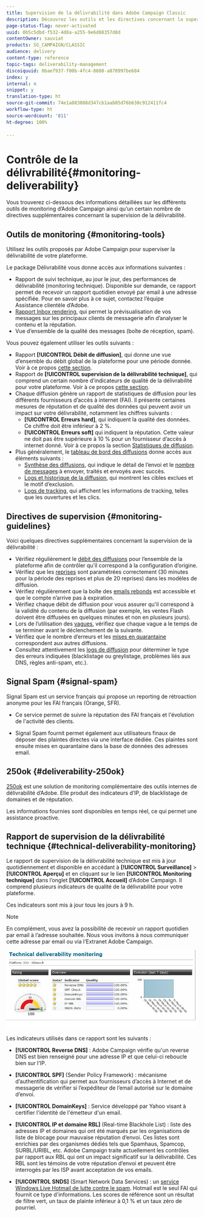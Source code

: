 ```yaml
---
title: Supervision de la délivrabilité dans Adobe Campaign Classic
description: Découvrez les outils et les directives concernant la supervision de la délivrabilité dans Adobe Campaign Classic.
page-status-flag: never-activated
uuid: 0b5c5dbd-f532-4d8a-a255-9e6d88357d8d
contentOwner: sauviat
products: SG_CAMPAIGN/CLASSIC
audience: delivery
content-type: reference
topic-tags: deliverability-management
discoiquuid: 0baef937-f00b-4fc4-8608-a870997be684
index: y
internal: n
snippet: y
translation-type: ht
source-git-commit: 74e1a883088d347cb1aab05d76b630c912411fc4
workflow-type: ht
source-wordcount: '811'
ht-degree: 100%

---
```



# Contrôle de la délivrabilité{#monitoring-deliverability}

Vous trouverez ci-dessous des informations détaillées sur les différents outils de monitoring d’Adobe Campaign ainsi qu’un certain nombre de directives supplémentaires concernant la supervision de la délivrabilité.

## Outils de monitoring {#monitoring-tools}

Utilisez les outils proposés par Adobe Campaign pour superviser la délivrabilité de votre plateforme.

Le package Délivrabilité vous donne accès aux informations suivantes :

* Rapport de suivi technique, au jour le jour, des performances de délivrabilité (monitoring technique). Disponible sur demande, ce rapport permet de recevoir un rapport quotidien envoyé par email à une adresse spécifiée. Pour en savoir plus à ce sujet, contactez l’équipe Assistance clientèle d’Adobe.
* [Rapport Inbox rendering](../../delivery/using/inbox-rendering.md), qui permet la prévisualisation de vos messages sur les principaux clients de messagerie afin d’analyser le contenu et la réputation.
* Vue d’ensemble de la qualité des messages (boîte de réception, spam).

Vous pouvez également utiliser les outils suivants :

* Rapport **[!UICONTROL Débit de diffusion]**, qui donne une vue d’ensemble du débit global de la plateforme pour une période donnée. Voir à ce propos [cette section](../../reporting/using/global-reports.md#delivery-throughput).
* Rapport de **[!UICONTROL supervision de la délivrabilité technique]**, qui comprend un certain nombre d’indicateurs de qualité de la délivrabilité pour votre plateforme. Voir à ce propos [cette section](#technical-deliverability-monitoring).
* Chaque diffusion génère un rapport de statistiques de diffusion pour les différents fournisseurs d’accès à internet (FAI). Il présente certaines mesures de réputation et de qualité des données qui peuvent avoir un impact sur votre délivrabilité, notamment les chiffres suivants :
   * **[!UICONTROL Erreurs hard]**, qui indiquent la qualité des données. Ce chiffre doit être inférieur à 2 %.
   * **[!UICONTROL Erreurs soft]** qui indiquent la réputation. Cette valeur ne doit pas être supérieure à 10 % pour un fournisseur d’accès à internet donné.
   Voir à ce propos la section [Statistiques de diffusion](../../reporting/using/global-reports.md#delivery-statistics).
* Plus généralement, le [tableau de bord des diffusions](../../delivery/using/monitoring-a-delivery.md#delivery-dashboard) donne accès aux éléments suivants :
   * [Synthèse des diffusions](../../delivery/using/monitoring-a-delivery.md#delivery-summary), qui indique le détail de l’envoi et le [nombre de messages](../../delivery/using/monitoring-a-delivery.md#number-of-messages-sent) à envoyer, traités et envoyés avec succès.
   * [Logs et historique de la diffusion](../../delivery/using/monitoring-a-delivery.md#delivery-logs-and-history), qui montrent les cibles exclues et le motif d’exclusion.
   * [Logs de tracking](../../delivery/using/monitoring-a-delivery.md#tracking-logs), qui affichent les informations de tracking, telles que les ouvertures et les clics.

## Directives de supervision {#monitoring-guidelines}

Voici quelques directives supplémentaires concernant la supervision de la délivrabilité :

* Vérifiez régulièrement le [débit des diffusions](../../reporting/using/global-reports.md#delivery-throughput) pour l’ensemble de la plateforme afin de contrôler qu’il correspond à la configuration d’origine.
* Vérifiez que les [reprises](../../delivery/using/understanding-delivery-failures.md#retries-after-a-delivery-temporary-failure) sont paramétrées correctement (30 minutes pour la période des reprises et plus de 20 reprises) dans les modèles de diffusion.
* Vérifiez régulièrement que la boîte des [emails rebonds](../../delivery/using/understanding-delivery-failures.md#bounce-mail-management) est accessible et que le compte n’arrive pas à expiration.
* Vérifiez chaque débit de diffusion pour vous assurer qu&#39;il correspond à la validité du contenu de la diffusion (par exemple, les ventes Flash doivent être diffusées en quelques minutes et non en plusieurs jours).
* Lors de l’utilisation des [vagues](../../delivery/using/steps-sending-the-delivery.md#sending-using-multiple-waves), vérifiez que chaque vague a le temps de se terminer avant le déclenchement de la suivante.
* Vérifiez que le nombre d’erreurs et les [mises en quarantaine](../../delivery/using/understanding-quarantine-management.md) correspondent aux autres diffusions.
* Consultez attentivement les [logs de diffusion](../../delivery/using/monitoring-a-delivery.md#delivery-logs-and-history) pour déterminer le type des erreurs indiquées (blacklistage ou greylistage, problèmes liés aux DNS, règles anti-spam, etc.). 

## Signal Spam {#signal-spam}

Signal Spam est un service français qui propose un reporting de rétroaction anonyme pour les FAI français (Orange, SFR).

* Ce service permet de suivre la réputation des FAI français et l&#39;évolution de l&#39;activité des clients.

* Signal Spam fournit permet également aux utilisateurs finaux de déposer des plaintes directes via une interface dédiée. Ces plaintes sont ensuite mises en quarantaine dans la base de données des adresses email.

## 250ok {#deliverability-250ok}

[250ok](https://250ok.com/) est une solution de monitoring complémentaire des outils internes de délivrabilité d’Adobe. Elle produit des indicateurs d’IP, de blacklistage de domaines et de réputation.

Les informations fournies sont disponibles en temps réel, ce qui permet une assistance proactive.

## Rapport de supervision de la délivrabilité technique {#technical-deliverability-monitoring}

Le rapport de supervision de la délivrabilité technique est mis à jour quotidiennement et disponible en accédant à **[!UICONTROL Surveillance]** > **[!UICONTROL Aperçu]** et en cliquant sur le lien **[!UICONTROL Monitoring technique]** dans l’onglet **[!UICONTROL Accueil]** d’Adobe Campaign. Il comprend plusieurs indicateurs de qualité de la délivrabilité pour votre plateforme.

Ces indicateurs sont mis à jour tous les jours à 9 h.

>[!NOTE]
>
>En complément, vous avez la possibilité de recevoir un rapport quotidien par email à l’adresse souhaitée. Nous vous invitons à nous communiquer cette adresse par email ou via l’Extranet Adobe Campaign.

![](assets/s_tn_del_monitoring.png)

Les indicateurs utilisés dans ce rapport sont les suivants :

* **[!UICONTROL Reverse DNS]** : Adobe Campaign vérifie qu&#39;un reverse DNS est bien renseigné pour une adresse IP et que celui-ci reboucle bien sur l&#39;IP.

* **[!UICONTROL SPF]** (Sender Policy Framework) : mécanisme d’authentification qui permet aux fournisseurs d’accès à Internet et de messagerie de vérifier si l’expéditeur de l’email autorisé sur le domaine d’envoi.

* **[!UICONTROL DomainKeys]** : Service développé par Yahoo visant à certifier l&#39;identité de l&#39;émetteur d&#39;un email.

* **[!UICONTROL IP et domaine RBL]** (Real-time Blackhole List) : liste des adresses IP et domaines qui ont été marqués par les organisations de liste de blocage pour mauvaise réputation d’envoi. Ces listes sont enrichies par des organismes dédiés tels que Spamhaus, Spamcop, SURBL/URIBL, etc. Adobe Campaign traite actuellement les contrôles par rapport aux RBL qui ont un impact significatif sur la délivrabilité. Ces RBL sont les témoins de votre réputation d’envoi et peuvent être interrogés par les ISP avant acceptation de vos emails.

* **[!UICONTROL SNDS]** (Smart Network Data Services) : un [service Windows Live Hotmail de lutte contre le spam](https://sendersupport.olc.protection.outlook.com/snds/FAQ.aspx). Hotmail est le seul FAI qui fournit ce type d&#39;informations. Les scores de référence sont un résultat de filtre vert, un taux de plainte inférieur à 0,1 % et un taux zéro de pourriel.

<!--### Delivery Reports - Broadcast Statistics {#broadcast-statistics}

Each delivery will generate a broadcast statistics report when you open a delivery in the “Deliveries List”, which includes some reputation metrics that may impact your deliverability.-->
